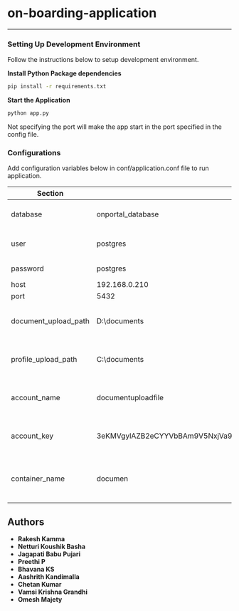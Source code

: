 # on-boarding-application

---------------
### Setting Up Development Environment  
  
Follow the instructions below to setup development environment.
  
**Install Python Package dependencies**  
```bash  
pip install -r requirements.txt  
```  
  
**Start the Application**  
```bash  
python app.py
```  
  
  Not specifying the port will make the app start in the port specified in the config file.  
  
### Configurations 
Add configuration variables below in conf/application.conf file to run application.
  
| **Section** | **Value** | **Description** |  
| -- | -- | -- |  
| database | onportal_database | Name of the data base |  
| user | postgres | username in the database |  
| password | postgres | password for the user |  
| host | 192.168.0.210 | Host |  
| port | 5432 | port | 
| document_upload_path | D:\documents | Download the Documents here |  
| profile_upload_path | C:\documents | Download the Documents here | 
| account_name | documentuploadfile | Azure storage account name |  
| account_key | 3eKMVgylAZB2eCYYVbBAm9V5NxjVa9DHdDZWCos8Ogqp1HO8yCef5MasEj0LJV5BXjBXPxqyB8P75ikjeQRfVg== | Azure storage account key | 
| container_name | documen | Azure storage account container name |


  
  
## Authors  
* **Rakesh Kamma**
* **Netturi Koushik Basha**
* **Jagapati Babu Pujari**
* **Preethi P**
* **Bhavana KS**
* **Aashrith Kandimalla**
* **Chetan Kumar**
* **Vamsi Krishna Grandhi**
* **Omesh Majety**
